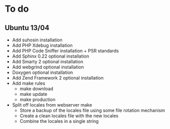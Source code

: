 # To do

## Ubuntu 13/04
- Add suhosin installation
- Add PHP Xdebug installation
- Add PHP Code Sniffer installation + PSR standards
- Add Sphinx 0.22 optional installation
- Add Smarty 2 optional installation
- Add webgrind optional installation
- Doxygen optional installation
- Add Zend Framework 2 optional installation
- Add make rules
  - make download
  - make update
  - make production
- Split off locales from webserver make
  - Store a backup of the locales file using some file rotation mechanism
  - Create a clean locales file with the new locales
  - Combine the locales in a single string
